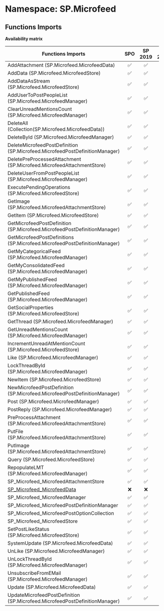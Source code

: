 # Namespace: SP.Microfeed

## Functions Imports

**Availability matrix**

Functions Imports | SPO | SP 2019 | SP 2016 | SP 2013
----------|:---:|:-------:|:-------:|:-------:
AddAttachment (SP.Microfeed.MicrofeedData) | ✅ | ✅ | ✅ | ✅
AddData (SP.Microfeed.MicrofeedStore) | ✅ | ✅ | ✅ | ✅
AddDataAsStream (SP.Microfeed.MicrofeedStore) | ✅ | ✅ | ✅ | ❌
AddUserToPostPeopleList (SP.Microfeed.MicrofeedManager) | ✅ | ✅ | ✅ | ✅
ClearUnreadMentionsCount (SP.Microfeed.MicrofeedManager) | ✅ | ✅ | ✅ | ✅
DeleteAll (Collection(SP.Microfeed.MicrofeedData)) | ✅ | ✅ | ✅ | ✅
DeleteById (SP.Microfeed.MicrofeedManager) | ✅ | ✅ | ✅ | ✅
DeleteMicrofeedPostDefinition (SP.Microfeed.MicrofeedPostDefinitionManager) | ✅ | ✅ | ✅ | ✅
DeletePreProcessedAttachment (SP.Microfeed.MicrofeedAttachmentStore) | ✅ | ✅ | ✅ | ❌
DeleteUserFromPostPeopleList (SP.Microfeed.MicrofeedManager) | ✅ | ✅ | ✅ | ✅
ExecutePendingOperations (SP.Microfeed.MicrofeedStore) | ✅ | ✅ | ✅ | ✅
GetImage (SP.Microfeed.MicrofeedAttachmentStore) | ✅ | ✅ | ✅ | ✅
GetItem (SP.Microfeed.MicrofeedStore) | ✅ | ✅ | ✅ | ✅
GetMicrofeedPostDefinition (SP.Microfeed.MicrofeedPostDefinitionManager) | ✅ | ✅ | ✅ | ✅
GetMicrofeedPostDefinitions (SP.Microfeed.MicrofeedPostDefinitionManager) | ✅ | ✅ | ✅ | ✅
GetMyCategoricalFeed (SP.Microfeed.MicrofeedManager) | ✅ | ✅ | ✅ | ✅
GetMyConsolidatedFeed (SP.Microfeed.MicrofeedManager) | ✅ | ✅ | ✅ | ✅
GetMyPublishedFeed (SP.Microfeed.MicrofeedManager) | ✅ | ✅ | ✅ | ✅
GetPublishedFeed (SP.Microfeed.MicrofeedManager) | ✅ | ✅ | ✅ | ✅
GetSocialProperties (SP.Microfeed.MicrofeedStore) | ✅ | ✅ | ✅ | ✅
GetThread (SP.Microfeed.MicrofeedManager) | ✅ | ✅ | ✅ | ✅
GetUnreadMentionsCount (SP.Microfeed.MicrofeedManager) | ✅ | ✅ | ✅ | ✅
IncrementUnreadAtMentionCount (SP.Microfeed.MicrofeedStore) | ✅ | ✅ | ✅ | ✅
Like (SP.Microfeed.MicrofeedManager) | ✅ | ✅ | ✅ | ✅
LockThreadById (SP.Microfeed.MicrofeedManager) | ✅ | ✅ | ✅ | ✅
NewItem (SP.Microfeed.MicrofeedStore) | ✅ | ✅ | ✅ | ✅
NewMicrofeedPostDefinition (SP.Microfeed.MicrofeedPostDefinitionManager) | ✅ | ✅ | ✅ | ✅
Post (SP.Microfeed.MicrofeedManager) | ✅ | ✅ | ✅ | ✅
PostReply (SP.Microfeed.MicrofeedManager) | ✅ | ✅ | ✅ | ✅
PreProcessAttachment (SP.Microfeed.MicrofeedAttachmentStore) | ✅ | ✅ | ✅ | ❌
PutFile (SP.Microfeed.MicrofeedAttachmentStore) | ✅ | ✅ | ✅ | ❌
PutImage (SP.Microfeed.MicrofeedAttachmentStore) | ✅ | ✅ | ✅ | ✅
Query (SP.Microfeed.MicrofeedStore) | ✅ | ✅ | ✅ | ✅
RepopulateLMT (SP.Microfeed.MicrofeedManager) | ✅ | ✅ | ✅ | ✅
SP_Microfeed_MicrofeedAttachmentStore | ✅ | ✅ | ✅ | ✅
[SP_Microfeed_MicrofeedData](./Functions/SP_Microfeed_MicrofeedData.md) | ❌ | ❌ | ❌ | ✅
SP_Microfeed_MicrofeedManager | ✅ | ✅ | ✅ | ✅
SP_Microfeed_MicrofeedPostDefinitionManager | ✅ | ✅ | ✅ | ✅
SP_Microfeed_MicrofeedPostOptionCollection | ✅ | ✅ | ✅ | ✅
SP_Microfeed_MicrofeedStore | ✅ | ✅ | ✅ | ✅
SetPostLikeStatus (SP.Microfeed.MicrofeedStore) | ✅ | ✅ | ✅ | ✅
SystemUpdate (SP.Microfeed.MicrofeedData) | ✅ | ✅ | ✅ | ✅
UnLike (SP.Microfeed.MicrofeedManager) | ✅ | ✅ | ✅ | ✅
UnLockThreadById (SP.Microfeed.MicrofeedManager) | ✅ | ✅ | ✅ | ✅
UnsubscribeFromEMail (SP.Microfeed.MicrofeedManager) | ✅ | ✅ | ✅ | ✅
Update (SP.Microfeed.MicrofeedData) | ✅ | ✅ | ✅ | ✅
UpdateMicrofeedPostDefinition (SP.Microfeed.MicrofeedPostDefinitionManager) | ✅ | ✅ | ✅ | ✅